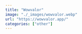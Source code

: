```yaml
---
title: "Wowvalor"
image: "./_images/wowvalor.webp"
url: "https://wowvalor.app/"
categories: ["other"]
---
```

